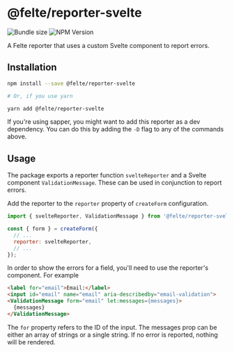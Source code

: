 # @felte/reporter-svelte

![Bundle size](https://img.shields.io/bundlephobia/min/@felte/reporter-svelte)
![NPM Version](https://img.shields.io/npm/v/@felte/reporter-svelte)

A Felte reporter that uses a custom Svelte component to report errors.

## Installation

```sh
npm install --save @felte/reporter-svelte

# Or, if you use yarn

yarn add @felte/reporter-svelte
```

If you're using sapper, you might want to add this reporter as a dev dependency. You can do this by adding the `-D` flag to any of the commands above.

## Usage

The package exports a reporter function `svelteReporter` and a Svelte component `ValidationMessage`. These can be used in conjunction to report errors.

Add the reporter to the `reporter` property of `createForm` configuration.

```javascript
import { svelteReporter, ValidationMessage } from '@felte/reporter-svelte';

const { form } = createForm({
  // ...
  reporter: svelteReporter,
  // ...
});
```

In order to show the errors for a field, you'll need to use the reporter's component. For example

```html
<label for="email">Email:</label>
<input id="email" name="email" aria-describedby="email-validation">
<ValidationMessage form="email" let:messages={messages}>
  {messages}
</ValidationMessage>
```

The `for` property refers to the ID of the input. The messages prop can be either an array of strings or a single string. If no error is reported, nothing will be rendered.
